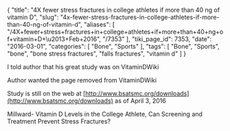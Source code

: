 {
    "title": "4X fewer stress fractures in college athletes if more than 40 ng of vitamin D",
    "slug": "4x-fewer-stress-fractures-in-college-athletes-if-more-than-40-ng-of-vitamin-d",
    "aliases": [
        "/4X+fewer+stress+fractures+in+college+athletes+if+more+than+40+ng+of+vitamin+D+\u2013+Feb+2016",
        "/7353"
    ],
    "tiki_page_id": 7353,
    "date": "2016-03-01",
    "categories": [
        "Bone",
        "Sports"
    ],
    "tags": [
        "Bone",
        "Sports",
        "bone",
        "bone stress fractures",
        "falls fractures",
        "vitamin d"
    ]
}


I told author that his great study was on VitaminDWiki

Author wanted the page removed from VitaminDWiki

Study is still on the web at [http://www.bsatsmc.org/downloads](http://www.bsatsmc.org/downloads) as of April 3, 2016

Millward- Vitamin D Levels in the College Athlete, Can Screening and Treatment Prevent Stress Fractures?